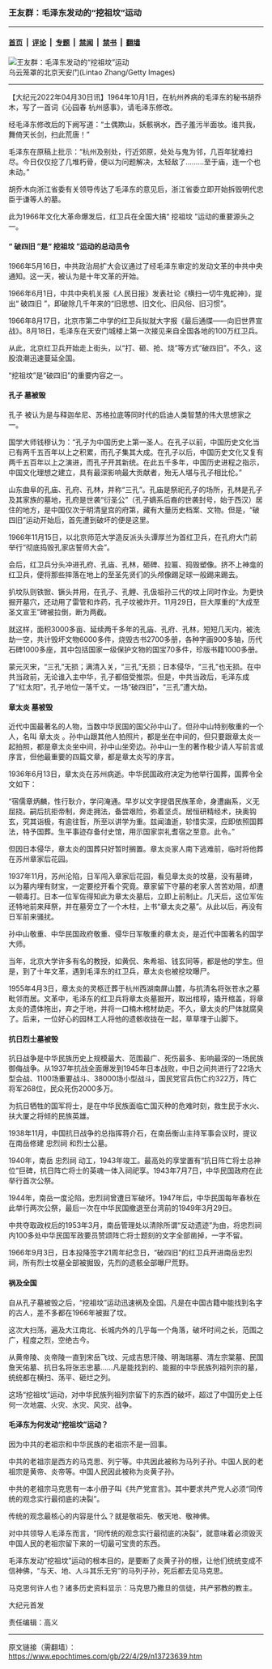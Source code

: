 ### 王友群：毛泽东发动的“挖祖坟”运动

---

#### [首页](../../../..?n13723639) &nbsp;|&nbsp; [评论](../../../../../epoch-comment?n13723639) &nbsp;|&nbsp; [专题](../../../../../epoch-special?n13723639) &nbsp;|&nbsp; [禁闻](../../../../../epoch-news?n13723639) &nbsp;|&nbsp; [禁书](../../../../../books?n13723639) &nbsp;|&nbsp; [翻墙](https://github.com/gfw-breaker/nogfw/blob/master/README.md?n13723639)


<div><img alt="王友群：毛泽东发动的“挖祖坟”运动" class="attachment-djy_600_400 size-djy_600_400 wp-post-image" src="https://i.epochtimes.com/assets/uploads/2022/04/id13723640-1511012105372382-600x400-1.jpeg"/>
<div class="caption">
 乌云笼罩的北京天安门(Lintao Zhang/Getty Images)
</div></div><hr/><div class="post_content" id="artbody" itemprop="articleBody">
 <!-- article content begin -->
 <p>
  【大纪元2022年04月30日讯】1964年10月1日，在杭州养病的毛泽东的秘书胡乔木，写了一首词《沁园春 杭州感事》，请毛泽东修改。
 </p>
 <p style="font-weight: 400;">
  经毛泽东修改后的下阙写道：“土偶欺山，妖骸祸水，西子羞污半面妆。谁共我，舞倚天长剑，扫此荒唐！”
 </p>
 <p style="font-weight: 400;">
  毛泽东在原稿上批示：“杭州及别处，行近郊原，处处与鬼为邻，几百年犹难扫尽。今日仅仅挖了几堆朽骨，便以为问题解决，太轻敌了………至于庙，连一个也未动。”
 </p>
 <p style="font-weight: 400;">
  胡乔木向浙江省委有关领导传达了毛泽东的意见后，浙江省委立即开始拆毁明代忠臣于谦等人的墓。
 </p>
 <p style="font-weight: 400;">
  此为1966年文化大革命爆发后，红卫兵在全国大搞“
  <ok href="https://www.epochtimes.com/gb/tag/%E6%8C%96%E7%A5%96%E5%9D%9F.html">
   挖祖坟
  </ok>
  ”运动的重要源头之一。
 </p>
 <h4 style="font-weight: 400;">
  <strong>
   “
   <ok href="https://www.epochtimes.com/gb/tag/%E7%A0%B4%E5%9B%9B%E6%97%A7.html">
    破四旧
   </ok>
   ”是“
   <ok href="https://www.epochtimes.com/gb/tag/%E6%8C%96%E7%A5%96%E5%9D%9F.html">
    挖祖坟
   </ok>
   ”运动的总动员令
  </strong>
 </h4>
 <p style="font-weight: 400;">
  1966年5月16日，中共政治局扩大会议通过了经毛泽东审定的发动文革的中共中央通知。这一天，被认为是十年文革的开始。
 </p>
 <p style="font-weight: 400;">
  1966年6月1日，中共中央机关报《人民日报》发表社论《横扫一切牛鬼蛇神》，提出“
  <ok href="https://www.epochtimes.com/gb/tag/%E7%A0%B4%E5%9B%9B%E6%97%A7.html">
   破四旧
  </ok>
  ”，即破除几千年来的“旧思想、旧文化、旧风俗、旧习惯”。
 </p>
 <p style="font-weight: 400;">
  1966年8月17日，北京市第二中学的红卫兵拟就大字报《最后通牒——向旧世界宣战》。8月18日，毛泽东在天安门城楼上第一次接见来自全国各地的100万红卫兵。
 </p>
 <p style="font-weight: 400;">
  从此，北京红卫兵开始走上街头，以“打、砸、抢、烧”等方式“破四旧”。不久，这股浪潮迅速蔓延全国。
 </p>
 <p style="font-weight: 400;">
  “挖祖坟”是“破四旧”的重要内容之一。
 </p>
 <h4 style="font-weight: 400;">
  <strong>
   <ok href="https://www.epochtimes.com/gb/tag/%E5%AD%94%E5%AD%90.html">
    孔子
   </ok>
   墓被毁
  </strong>
 </h4>
 <p style="font-weight: 400;">
  <ok href="https://www.epochtimes.com/gb/tag/%E5%AD%94%E5%AD%90.html">
   孔子
  </ok>
  被认为是与释迦牟尼、苏格拉底等同时代的启迪人类智慧的伟大思想家之一。
 </p>
 <p style="font-weight: 400;">
  国学大师钱穆认为：“孔子为中国历史上第一圣人。在孔子以前，中国历史文化当已有两千五百年以上之积累，而孔子集其大成。在孔子以后，中国历史文化又复有两千五百年以上之演进，而孔子开其新统。在此五千多年，中国历史进程之指示，中国文化理想之建立，具有最深影响最大贡献者，殆无人堪与孔子相比伦。”
 </p>
 <p style="font-weight: 400;">
  山东曲阜的孔庙、孔府、孔林，并称“三孔”。孔庙是祭祀孔子的场所，孔林是孔子及其家族的墓地，孔府是世袭“衍圣公”（孔子嫡系后裔的世袭封号，始于西汉）居住的地方，是中国仅次于明清皇宫的府第，藏有大量历史档案、文物。但是，“破四旧”运动开始后，首先遭到破坏的便是这里。
 </p>
 <p style="font-weight: 400;">
  1966年11月15日，以北京师范大学造反派头头谭厚兰为首红卫兵，在孔府大门前举行“彻底捣毁孔家店誓师大会”。
 </p>
 <p style="font-weight: 400;">
  会后，红卫兵分头冲进孔府、孔庙、孔林，砸碑、拉匾、捣毁塑像。挤不上神龛的红卫兵，便将那些摔落在地上的至圣先贤们的头颅像踢足球一般踢来踢去。
 </p>
 <p style="font-weight: 400;">
  扒坟队则铁锨、镢头并用，在孔子、孔鲤、孔伋祖孙三代的坟上同时作业。为更快掘开墓穴，还动用了雷管和炸药，孔子坟被炸开。11月29日，巨大厚重的“大成至圣文宣王”碑被拉倒，断为两截。
 </p>
 <p style="font-weight: 400;">
  就这样，面积3000多亩、延续两千多年的孔庙、孔府、孔林，短短几天内，被洗劫一空，共计毁坏文物6000多件，烧毁古书2700多册，各种字画900多轴，历代石碑1000多座，其中包括国家一级保护文物的国宝70多件，珍版书籍1000多册。
 </p>
 <p style="font-weight: 400;">
  蒙元灭宋，“三孔”无损；满清入关，“三孔”无损；日本侵华，“三孔”也无损。在中共当政前，无论谁入主中华，孔子都倍受推崇。但是，中共当政后，毛泽东成了“红太阳”，孔子地位一落千丈。一场“破四旧”，“三孔”遭大劫。
 </p>
 <h4 style="font-weight: 400;">
  <strong>
   <ok href="https://www.epochtimes.com/gb/tag/%E7%AB%A0%E5%A4%AA%E7%82%8E.html">
    章太炎
   </ok>
   墓被毁
  </strong>
 </h4>
 <p style="font-weight: 400;">
  近代中国最著名的人物，当数中华民国的国父孙中山了。但孙中山特别敬重的一个人，名叫
  <ok href="https://www.epochtimes.com/gb/tag/%E7%AB%A0%E5%A4%AA%E7%82%8E.html">
   章太炎
  </ok>
  。孙中山跟其他人拍照片，都是坐在中间的，但只要跟章太炎一起拍照，都是章太炎坐中间，孙中山坐旁边。孙中山一生的著作极少请人写前言或序言，但他最重要的四篇文章，都是章太炎写的序言。
 </p>
 <p style="font-weight: 400;">
  1936年6月13日，章太炎在苏州病逝。中华民国政府决定为他举行国葬，国葬令全文如下：
 </p>
 <p style="font-weight: 400;">
  “宿儒章炳麟，性行耿介，学问淹通。早岁以文字提倡民族革命，身遭幽系，义无屈挠。嗣后抗拒帝制，奔走拥法，备尝艰险，弥着坚贞。居恒研精经术，抉奥钩玄，究其诣极，有逾往哲，所至以讲学为重。兹闻溘逝，轸惜实深，应即依照国葬法，特予国葬。生平事迹存备付史馆，用示国家崇礼耆宿之至意。此令。”
 </p>
 <p style="font-weight: 400;">
  但因日本侵华，章太炎的国葬只好暂时搁置。章太炎家人南下逃难前，临时将他葬在苏州章家后花园。
 </p>
 <p style="font-weight: 400;">
  1937年11月，苏州沦陷，日军闯入章家后花园，看见章太炎的坟墓，没有墓碑，以为墓内埋有财宝，一定要挖开看个究竟。章家留下守墓的老家人苦苦劝阻，却遭一顿毒打。日本一位军佐得知此为章太炎墓后，立即上前制止。几天后，这位军佐还特地前来拜祭，并在墓旁立了一个木柱，上书“章太炎之墓”。从此以后，再没有日军前来骚扰。
 </p>
 <p style="font-weight: 400;">
  孙中山敬重、中华民国政府敬重、侵华日军敬重的章太炎，是近代中国著名的国学大师。
 </p>
 <p style="font-weight: 400;">
  当年，北京大学许多有名的教授，如黄侃、朱希祖、钱玄同等，都是他的学生。但是，到了十年文革，遇到毛泽东的红卫兵，章太炎也被挖坟曝尸。
 </p>
 <p style="font-weight: 400;">
  1955年4月3日，章太炎的灵柩迁葬于杭州西湖南屏山麓，与抗清名将张苍水之墓毗邻而居。文革中，毛泽东的红卫兵将章太炎墓掘开，取出棺椁，撬开棺盖，将章太炎的遗体拖出，弃之于地，并将一口楠木棺材劫走。不久，章太炎的尸体就腐臭了。后来，一位好心的园林工人将他的遗骸收拢在一起，草草埋于山脚下。
 </p>
 <h4 style="font-weight: 400;">
  <strong>
   抗日烈士墓被毁
  </strong>
 </h4>
 <p style="font-weight: 400;">
  抗日战争是中华民族历史上规模最大、范围最广、死伤最多、影响最深的一场民族御侮战争。从1937年抗战全面爆发到1945年日本战败，中日之间共进行了22场大型会战、1100场重要战斗、38000场小型战斗，国民党官兵伤亡约322万，阵亡将军268位，民众死伤2000多万。
 </p>
 <p style="font-weight: 400;">
  为抗日牺牲的国军将士，是在中华民族面临亡国灭种的危难时刻，救生民于水火、扶大厦之将倾的民族英雄。
 </p>
 <p style="font-weight: 400;">
  1938年11月，中国抗日战争的总指挥蒋介石，在南岳衡山主持军事会议时，提议在南岳修建
  <ok href="https://www.epochtimes.com/gb/tag/%E5%BF%A0%E7%83%88%E7%A5%A0.html">
   忠烈祠
  </ok>
  和烈士公墓。
 </p>
 <p style="font-weight: 400;">
  1940年，南岳
  <ok href="https://www.epochtimes.com/gb/tag/%E5%BF%A0%E7%83%88%E7%A5%A0.html">
   忠烈祠
  </ok>
  动工，1943年竣工。最高处的享堂置有“抗日阵亡将士总神位”巨碑，抗日阵亡将士的英魂一体入祠祀享。1943年7月7日，中华民国政府在此举行首次公祭。
 </p>
 <p style="font-weight: 400;">
  1944年，南岳一度沦陷，忠烈祠曾遭日军破坏。1947年后，中华民国每年春秋在此举行两次公祭，最后一次在中华民国撤退至台湾前的1949年3月29日。
 </p>
 <p style="font-weight: 400;">
  中共夺取政权后的1953年3月，南岳管理处以清除所谓“反动遗迹”为由，将忠烈祠内100多处中华民国军政要员赞颂阵亡将士题刻的文字全部凿掉，一字不留。
 </p>
 <p style="font-weight: 400;">
  1966年9月3日，日本投降签字21周年纪念日，“破四旧”的红卫兵开进南岳忠烈祠，所有烈士坟墓全部被掘毁，先烈的遗骸全部曝尸荒野。
 </p>
 <h4 style="font-weight: 400;">
  <strong>
   祸及全国
  </strong>
 </h4>
 <p style="font-weight: 400;">
  自从孔子墓被毁之后，“挖祖坟”运动迅速祸及全国。凡是在中国古籍中能找到名字的古人，差不多都在1966年被掘了坟。
 </p>
 <p style="font-weight: 400;">
  这次大扫荡，遍及大江南北、长城内外的几乎每一个角落，破坏时间之长，范围之广，程度之烈，空绝古今。
 </p>
 <p style="font-weight: 400;">
  从黄帝陵、炎帝陵一直到宋岳飞坟、元成吉思汗陵、明海瑞墓、清左宗棠墓、民国詹天佑墓、抗日名将张志忠墓……凡是能找到的、能掘的中华民族列祖列宗的墓，统统都在横扫、荡平、砸烂之列。
 </p>
 <p style="font-weight: 400;">
  这场“挖祖坟”运动，对中华民族列祖列宗留下的东西的破坏，超过了中国历史上任何一次地震、火灾、水灾、风灾、战争。
 </p>
 <h4 style="font-weight: 400;">
  <strong>
   毛泽东为何发动“挖祖坟”运动？
  </strong>
 </h4>
 <p style="font-weight: 400;">
  因为中共的老祖宗和中华民族的老祖宗不是一回事。
 </p>
 <p style="font-weight: 400;">
  中共的老祖宗是西方的马克思、列宁等。中共因此被称为马列子孙。中国人民的老祖宗是黄帝、炎帝等。中国人民因此被称为炎黄子孙。
 </p>
 <p style="font-weight: 400;">
  中共的老祖宗马克思有一本小册子叫《共产党宣言》。其中要求共产党人必须“同传统的观念实行最彻底的决裂”。
 </p>
 <p style="font-weight: 400;">
  传统的观念最核心的内容是什么？就是敬祖先、敬天地、敬神佛。
 </p>
 <p style="font-weight: 400;">
  对中共领导人毛泽东而言，“同传统的观念实行最彻底的决裂”，就意味着必须毁灭中国人民的老祖宗留下来的一切最可宝贵的东西。
 </p>
 <p style="font-weight: 400;">
  毛泽东发动“挖祖坟”运动的根本目的，是要断了炎黄子孙的根，让他们统统变成不信神佛，“与天、地、人斗其乐无穷”的马列子孙，死后都去见马克思。
 </p>
 <p style="font-weight: 400;">
  马克思何许人也？诸多历史资料显示：马克思乃撒旦的信徒，共产邪教的教主。
 </p>
 <p style="font-weight: 400;">
  大纪元首发
 </p>
 <p style="font-weight: 400;">
  责任编辑：高义
 </p>
 <!-- article content end -->
 <div id="below_article_ad">
 </div>
</div>


---

原文链接（需翻墙）：https://www.epochtimes.com/gb/22/4/29/n13723639.htm
